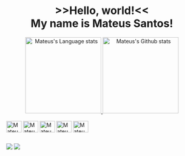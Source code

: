 <h1 align=center>>>Hello, world!<< <br> My name is Mateus Santos!</h1>

<!-- Adicionar API -->
<div align="center"> 
<a href="https://github.com/anuraghazra/github-readme-stats#gh-dark-mode-only">
<img height=200 src="https://github-readme-stats-git-masterrstaa-rickstaa.vercel.app/api/top-langs/?username=MateusSKV9&layout=compact&langs_count=10&hide_border=true&include_orgs=true&theme=dark&bg_color=000000#gh-dark-mode-only" alt="Mateus's Language stats" />
</a>
<a href="https://github.com/anuraghazra/github-readme-stats#gh-dark-mode-only">
<img height=200 src="https://github-readme-stats-git-masterrstaa-rickstaa.vercel.app/api?username=MateusSKV9&show_icons=true&count_private=true&line_height=28&hide_border=true&card_width=430&include_all_commits=true&include_orgs=true&exclude_repo=github-readme-stats&theme=dark&bg_color=000000#gh-dark-mode-only" alt="Mateus's Github stats" />
</a>
</div>


<div style="display: inline_block"><br>
  <img align="center" alt="Mateus-HTML" height="30" width="40" src="https://cdn.jsdelivr.net/gh/devicons/devicon/icons/html5/html5-original.svg">
  <img align="center" alt="Mateus-CSS" height="30" width="40" src="https://cdn.jsdelivr.net/gh/devicons/devicon/icons/css3/css3-original.svg">
  <img align="center" alt="Mateus-JS" height="30" width="40" src="https://cdn.jsdelivr.net/gh/devicons/devicon/icons/javascript/javascript-original.svg">
  <img align="center" alt="Mateus-C++" height="30" width="40"
src="https://cdn.jsdelivr.net/gh/devicons/devicon/icons/cplusplus/cplusplus-original.svg">
  <img align="center" alt="Mateus-Java" height="30" width="40" src="https://cdn.jsdelivr.net/gh/devicons/devicon/icons/java/java-original.svg">
</div>
  
 ##
 
<div>
  <a href="https://www.instagram.com/mateussantos0916/" target="_blank"><img src="https://img.shields.io/badge/-Instagram-%23E4405F?style=for-the-badge&logo=instagram&logoColor=white" target="_blank"></a>
  <a href="https://www.linkedin.com/in/mateus-santos-1a7361246/" target="_blank"><img src="https://img.shields.io/badge/LinkedIn-0077B5?style=for-the-badge&logo=linkedin&logoColor=white" target="_blank"></a>


